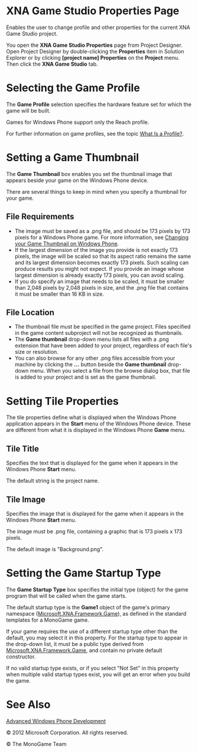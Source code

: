 

# XNA Game Studio Properties Page

Enables the user to change profile and other properties for the current XNA Game Studio project.

You open the **XNA Game Studio Properties** page from Project Designer. Open Project Designer by double-clicking the **Properties** item in Solution Explorer or by clicking **\[project name\] Properties** on the **Project** menu. Then click the **XNA Game Studio** tab.

# Selecting the Game Profile

The **Game Profile** selection specifies the hardware feature set for which the game will be built.

Games for Windows Phone support only the Reach profile.

For further information on game profiles, see the topic [What Is a Profile?](WhatIs_Profile.md).

# Setting a Game Thumbnail

The **Game Thumbnail** box enables you set the thumbnail image that appears beside your game on the Windows Phone device.

There are several things to keep in mind when you specify a thumbnail for your game.

## File Requirements

*   The image must be saved as a .png file, and should be 173 pixels by 173 pixels for a Windows Phone game. For more information, see [Changing your Game Thumbnail on Windows Phone](UsingXNA_GameIcon_Change.md).
*   If the largest dimension of the image you provide is not exactly 173 pixels, the image will be scaled so that its aspect ratio remains the same and its largest dimension becomes exactly 173 pixels. Such scaling can produce results you might not expect. If you provide an image whose largest dimension is already exactly 173 pixels, you can avoid scaling.
*   If you do specify an image that needs to be scaled, it must be smaller than 2,048 pixels by 2,048 pixels in size, and the .png file that contains it must be smaller than 16 KB in size.

## File Location

*   The thumbnail file must be specified in the game project. Files specified in the game content subproject will not be recognized as thumbnails.
*   The **Game thumbnail** drop-down menu lists all files with a .png extension that have been added to your project, regardless of each file's size or resolution.
*   You can also browse for any other .png files accessible from your machine by clicking the **...** button beside the **Game thumbnail** drop-down menu. When you select a file from the browse dialog box, that file is added to your project and is set as the game thumbnail.

# Setting Tile Properties

The tile properties define what is displayed when the Windows Phone application appears in the **Start** menu of the Windows Phone device. These are different from what it is displayed in the Windows Phone **Game** menu.

## Tile Title

Specifies the text that is displayed for the game when it appears in the Windows Phone **Start** menu.

The default string is the project name.

## Tile Image

Specifies the image that is displayed for the game when it appears in the Windows Phone **Start** menu.

The image must be .png file, containing a graphic that is 173 pixels x 173 pixels.

The default image is "Background.png".

# Setting the Game Startup Type

The **Game Startup Type** box specifies the initial type (object) for the game program that will be called when the game starts.

The default startup type is the **Game1** object of the game's primary namespace ([Microsoft.XNA.Framework.Game](http://msdn.microsoft.com/en-us/library/microsoft.xna.framework.game.aspx)), as defined in the standard templates for a MonoGame game.

If your game requires the use of a different startup type other than the default, you may select it in this property. For the startup type to appear in the drop-down list, it must be a public type derived from [Microsoft.XNA.Framework.Game](http://msdn.microsoft.com/en-us/library/microsoft.xna.framework.game.aspx), and contain no private default constructor.

If no valid startup type exists, or if you select "Not Set" in this property when multiple valid startup types exist, you will get an error when you build the game.

# See Also

[Advanced Windows Phone Development](UsingXNA_GameStudio_Overviews.md)  

© 2012 Microsoft Corporation. All rights reserved.  

© The MonoGame Team